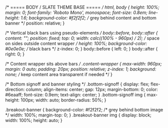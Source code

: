 /* ===== BODY / SLATE THEME BASE ===== */
html, body {
  height: 100%;
  margin: 0;
  font-family: 'Roboto Mono', monospace;
  font-size: 0.8em;
  line-height: 1.6;
  background-color: #f2f2f2; /* grey behind content and bottom banner */
  position: relative;
}

/* Vertical black bars using pseudo-elements */
body::before,
body::after {
  content: "";
  position: fixed;
  top: 0;
  width: calc((100% - 960px) / 2); /* space on sides outside content wrapper */
  height: 100%;
  background-color: #0e0e0e; /* black bars */
  z-index: 0;
}
body::before {
  left: 0;
}
body::after {
  right: 0;
}

/* Content wrapper sits above bars */
.content-wrapper {
  max-width: 960px;
  margin: 0 auto;
  padding: 20px;
  position: relative;
  z-index: 1;
  background: none; /* keep content area transparent if needed */
}

/* Bottom signoff and banner styling */
.bottom-signoff {
  display: flex;
  flex-direction: column;
  align-items: center;
  gap: 12px;
  margin-bottom: 0;
  color: #6eaaff;
  font-size: 0.9em;
  text-align: center;
}
.bottom-signoff img {
  max-height: 100px;
  width: auto;
  border-radius: 50%;
}

.breakout-banner {
  background-color: #f2f2f2; /* grey behind bottom image */
  width: 100%;
  margin-top: 0;
}
.breakout-banner img {
  display: block;
  width: 100%;
  height: auto;
}
